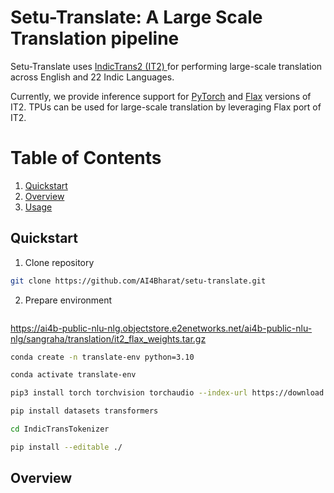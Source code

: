 # Setu-Translate: A Large Scale Translation pipeline

Setu-Translate uses [IndicTrans2 (IT2) ](https://github.com/AI4Bharat/IndicTrans2) for performing large-scale translation across English and 22 Indic Languages.

Currently, we provide inference support for [PyTorch](https://pytorch.org/get-started/locally/) and [Flax](https://flax.readthedocs.io/en/latest/index.html) versions of IT2. TPUs can be used for large-scale translation by leveraging Flax port of IT2.

# Table of Contents

1. [Quickstart](#quickstart)
2. [Overview](#overview)
3. [Usage](#usage)

## Quickstart

1. Clone repository
```bash
git clone https://github.com/AI4Bharat/setu-translate.git
```
2. Prepare environment
```bash

```

https://ai4b-public-nlu-nlg.objectstore.e2enetworks.net/ai4b-public-nlu-nlg/sangraha/translation/it2_flax_weights.tar.gz

```bash
conda create -n translate-env python=3.10

conda activate translate-env

pip3 install torch torchvision torchaudio --index-url https://download.pytorch.org/whl/cu118

pip install datasets transformers

cd IndicTransTokenizer

pip install --editable ./
```

## Overview